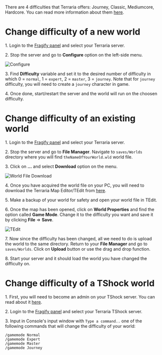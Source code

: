 There are 4 difficulties that Terraria offers: Journey, Classic, Mediumcore, Hardcore. You can read more information about them [here](https://terraria.fandom.com/wiki/Difficulty).

# Change difficulty of a new world

1\. Login to the [Fragify panel](https://panel.fragify.net/auth/login) and select your Terraria server.

2\. Stop the server and go to **Configure** option on the left-side menu.

![Configure](../images/configure.png)

3\. Find **Difficulty** variable and set it to the desired number of difficulty in which 0 = `normal`, 1 = `expert`, 2 = `master`, 3 = `journey`. Note that for `journey` difficulty, you will need to create a `journey` character in game. 

4\. Once done, start/restart the server and the world will run on the choosen difficulty. 

# Change difficulty of an existing world

1\. Login to the [Fragify panel](https://panel.fragify.net/auth/login) and select your Terraria server.

2\. Stop the server and go to **File Manager**. Navigate to `saves/Worlds` directory where you will find `theNameOfYourWorld.wld` world file. 

3\. Click on **...** and select **Download** option on the menu. 

![World File Download](../images/world-file.png)

4\. Once you have acquired the world file on your PC, you will need to download the Terraria Map Editor/TEdit from [here](https://github.com/TEdit/Terraria-Map-Editor/releases/).

5\. Make a backup of your world for safety and open your world file in TEdit.

6\. Once the map has been opened, click on **World Properties** and find the option called **Game Mode**. Change it to the difficulty you want and save it by clicking **File** => **Save**.

![TEdit](../images/tedit.png)

7\. Now since the difficulty has been changed, all we need to do is upload the world to the same directory. Return to your **File Manager** and go to `saves/Worlds`. Click on **Upload** button or use the drag and drop function. 

8\. Start your server and it should load the world you have changed the difficulty on.

# Change difficulty of a TShock world

1\. First, you will need to become an admin on your TShock server. You can read about it [here](How_to_become_an_admin_on_TShock_server.md).

2\. Login to the [Fragify panel](https://panel.fragify.net/auth/login) and select your Terraria TShock server.

3\. Input in Console's input window with `Type a command..` one of the following commands that will change the difficulty of your world:

```
/gamemode Normal
/gamemode Expert
/gamemode Master
/gamemode Journey
```
